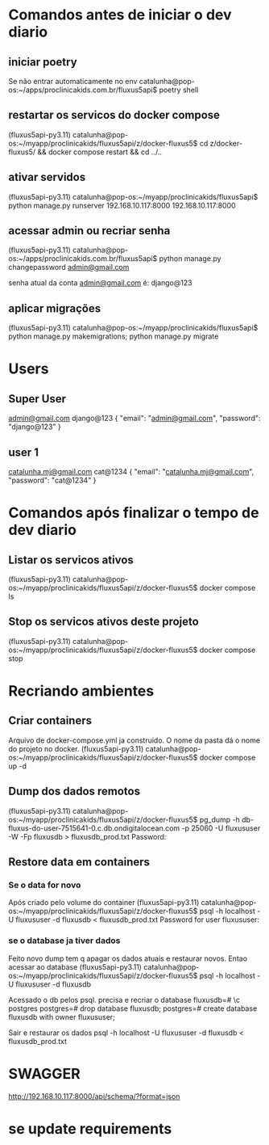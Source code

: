 
# Comandos antes de iniciar o dev diario

## iniciar poetry
Se não entrar automaticamente no env
catalunha@pop-os:~/apps/proclinicakids.com.br/fluxus5api$ 
poetry shell

## restartar os servicos do docker compose
(fluxus5api-py3.11) catalunha@pop-os:~/myapp/proclinicakids/fluxus5api/z/docker-fluxus5$
cd z/docker-fluxus5/ && docker compose restart && cd ../..

## ativar servidos
(fluxus5api-py3.11) catalunha@pop-os:~/myapp/proclinicakids/fluxus5api$
python manage.py runserver 192.168.10.117:8000
192.168.10.117:8000

## acessar admin ou recriar senha
(fluxus5api-py3.11) catalunha@pop-os:~/apps/proclinicakids.com.br/fluxus5api$ 
python manage.py changepassword admin@gmail.com

senha atual da conta admin@gmail.com é: django@123

## aplicar migrações
(fluxus5api-py3.11) catalunha@pop-os:~/myapp/proclinicakids/fluxus5api$
python manage.py makemigrations; python manage.py migrate

# Users
## Super User
admin@gmail.com
django@123
{
  "email": "admin@gmail.com",
  "password": "django@123"
}

## user 1
catalunha.mj@gmail.com
cat@1234
{
  "email": "catalunha.mj@gmail.com",
  "password": "cat@1234"
}
# Comandos após finalizar o tempo de dev diario

## Listar os servicos ativos
(fluxus5api-py3.11) catalunha@pop-os:~/myapp/proclinicakids/fluxus5api/z/docker-fluxus5$
docker compose ls

## Stop os servicos ativos deste projeto
(fluxus5api-py3.11) catalunha@pop-os:~/myapp/proclinicakids/fluxus5api/z/docker-fluxus5$
docker compose stop


# Recriando ambientes

## Criar containers
Arquivo de docker-compose.yml ja construido. O nome da pasta dá o nome do projeto no docker.
(fluxus5api-py3.11) catalunha@pop-os:~/myapp/proclinicakids/fluxus5api/z/docker-fluxus5$
docker compose up -d

## Dump dos dados remotos
(fluxus5api-py3.11) catalunha@pop-os:~/myapp/proclinicakids/fluxus5api/z/docker-fluxus5$
pg_dump -h db-fluxus-do-user-7515641-0.c.db.ondigitalocean.com -p 25060 -U fluxususer -W -Fp fluxusdb > fluxusdb_prod.txt
Password: <acessar site do digitalOcean e pegar senha para este db e user>

## Restore data em containers
### Se o data for novo
Após criado pelo volume do container
(fluxus5api-py3.11) catalunha@pop-os:~/myapp/proclinicakids/fluxus5api/z/docker-fluxus5$
psql -h localhost -U fluxususer -d fluxusdb < fluxusdb_prod.txt 
Password for user fluxususer: <informe password do database local>

### se o database ja tiver dados
Feito novo dump tem q apagar os dados atuais e restaurar novos.
Entao acessar ao database
(fluxus5api-py3.11) catalunha@pop-os:~/myapp/proclinicakids/fluxus5api/z/docker-fluxus5$
psql -h localhost -U fluxususer -d fluxusdb

Acessado o db pelos psql. precisa e recriar o database
fluxusdb=# \c postgres
postgres=# drop database fluxusdb;
postgres=# create database fluxusdb with owner fluxususer;

Sair e restaurar os dados
psql -h localhost -U fluxususer -d fluxusdb < fluxusdb_prod.txt 

# SWAGGER
http://192.168.10.117:8000/api/schema/?format=json

# se update requirements
